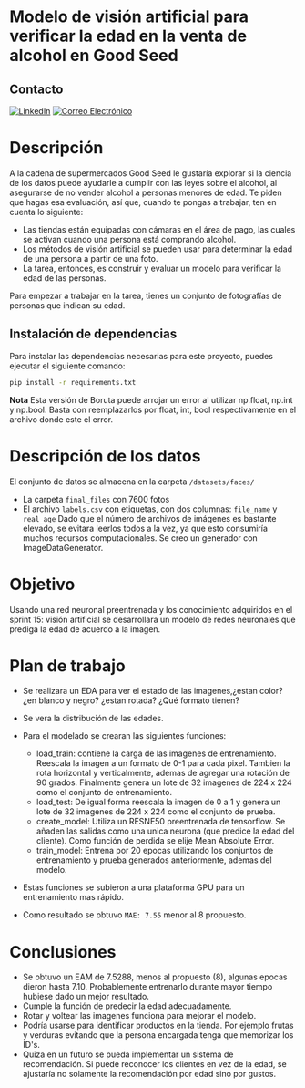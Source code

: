 # Modelo de visión artificial para verificar la edad en la venta de alcohol en Good Seed

## Contacto
[![LinkedIn](https://img.shields.io/badge/LinkedIn-0077B5?style=for-the-badge&logo=linkedin&logoColor=white)](https://www.linkedin.com/in/andres946/)
[![Correo Electrónico](https://img.shields.io/badge/Correo%20Electrónico-andresgvelasquez8@gmail.com-red?style=for-the-badge&logo=mail.ru)](mailto:andresgvelasquez8@gmail.com)  

# Descripción 
A la cadena de supermercados Good Seed le gustaría explorar si la ciencia de los datos puede ayudarle a cumplir con las leyes sobre el alcohol, al asegurarse de no vender alcohol a personas menores de edad. Te piden que hagas esa evaluación, así que, cuando te pongas a trabajar, ten en cuenta lo siguiente:
- Las tiendas están equipadas con cámaras en el área de pago, las cuales se activan cuando una persona está comprando alcohol.
- Los métodos de visión artificial se pueden usar para determinar la edad de una persona a partir de una foto.
- La tarea, entonces, es construir y evaluar un modelo para verificar la edad de las personas.  

Para empezar a trabajar en la tarea, tienes un conjunto de fotografías de personas que indican su edad.

## Instalación de dependencias

Para instalar las dependencias necesarias para este proyecto, puedes ejecutar el siguiente comando:

```bash
pip install -r requirements.txt
```
**Nota** Esta versión de Boruta puede arrojar un error al utilizar np.float, np.int y np.bool. Basta con reemplazarlos por
float, int, bool respectivamente en el archivo donde este el error. 

# Descripción de los datos
El conjunto de datos se almacena en la carpeta `/datasets/faces/` 
- La carpeta `final_files` con 7600 fotos 
- El archivo `labels.csv` con etiquetas, con dos columnas: `file_name` y `real_age` 
Dado que el número de archivos de imágenes es bastante elevado, se evitara leerlos todos a la vez, ya que esto consumiría muchos recursos computacionales. Se creo un generador con ImageDataGenerator. 

# Objetivo
Usando una red neuronal preentrenada y los conocimiento adquiridos en el sprint 15: visión artificial se desarrollara un modelo de redes neuronales que prediga la edad de acuerdo a la imagen. 

# Plan de trabajo
- Se realizara un EDA para ver el estado de las imagenes,¿estan  color? ¿en blanco y negro? ¿estan rotada? ¿Qué formato tienen?
- Se vera la distribución de las edades. 
- Para el modelado se crearan las siguientes funciones:
  - load_train: contiene la carga de las imagenes de entrenamiento. Reescala la imagen a un formato de 0-1 para cada pixel. Tambien la rota horizontal y verticalmente, ademas de agregar una rotación de 90 grados. Finalmente genera un lote de 32 imagenes de 224 x 224 como el conjunto de entrenamiento.
  - load_test: De igual forma reescala la imagen de 0 a 1 y genera un lote de 32 imagenes de 224 x 224 como el conjunto de prueba.
  - create_model: Utiliza un RESNE50 preentrenada de tensorflow. Se añaden las salidas como una unica neurona (que predice la edad del cliente). Como función de perdida se elije Mean Absolute Error. 
  - train_model: Entrena por 20 epocas utilizando los conjuntos de entrenamiento y prueba generados anteriormente, ademas del modelo. 
  
- Estas funciones se subieron a una plataforma GPU para un entrenamiento mas rápido.
- Como resultado se obtuvo `MAE: 7.55` menor al 8 propuesto. 
  
# Conclusiones
- Se obtuvo un EAM de 7.5288, menos al propuesto (8), algunas epocas dieron hasta 7.10. Probablemente entrenarlo durante mayor tiempo hubiese dado un mejor resultado.
- Cumple la función de predecir la edad adecuadamente. 
- Rotar y voltear las imagenes funciona para mejorar el modelo.
- Podría usarse para identificar productos en la tienda. Por ejemplo frutas y verduras evitando que la persona encargada tenga que memorizar los ID's. 
- Quiza en un futuro se pueda implementar un sistema de recomendación. Si puede reconocer los clientes en vez de la edad, se ajustaría no solamente la recomendación por edad sino por gustos. 
